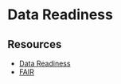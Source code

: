 # Data Readiness




## Resources

* [Data Readiness](http://data-readiness.org/)
* [FAIR](https://www.go-fair.org/fair-principles/)